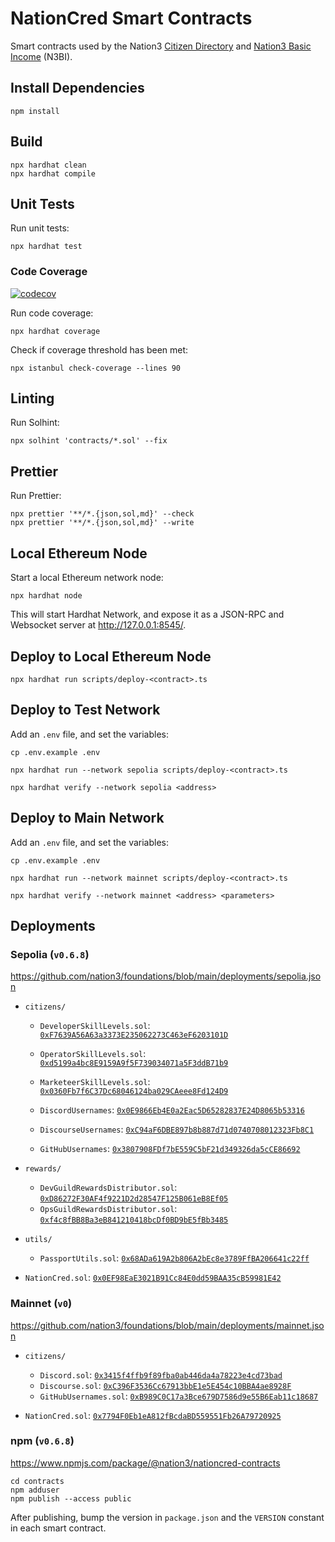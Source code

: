 # NationCred Smart Contracts

Smart contracts used by the Nation3 [Citizen Directory](https://github.com/nation3/citizen-directory) and [Nation3 Basic Income](https://github.com/nation3/n3bi) (N3BI).

## Install Dependencies

```
npm install
```

## Build

```
npx hardhat clean
npx hardhat compile
```

## Unit Tests

Run unit tests:

```
npx hardhat test
```

### Code Coverage

[![codecov](https://codecov.io/gh/nation3/nationcred-contracts/branch/main/graph/badge.svg)](https://codecov.io/gh/nation3/nationcred-contracts)

Run code coverage:

```
npx hardhat coverage
```

Check if coverage threshold has been met:

```
npx istanbul check-coverage --lines 90
```

## Linting

Run Solhint:

```
npx solhint 'contracts/*.sol' --fix
```

## Prettier

Run Prettier:

```
npx prettier '**/*.{json,sol,md}' --check
npx prettier '**/*.{json,sol,md}' --write
```

## Local Ethereum Node

Start a local Ethereum network node:

```
npx hardhat node
```

This will start Hardhat Network, and expose it as a JSON-RPC and Websocket server at http://127.0.0.1:8545/.

## Deploy to Local Ethereum Node

```
npx hardhat run scripts/deploy-<contract>.ts
```

## Deploy to Test Network

Add an `.env` file, and set the variables:

```
cp .env.example .env
```

```
npx hardhat run --network sepolia scripts/deploy-<contract>.ts
```

```
npx hardhat verify --network sepolia <address>
```

## Deploy to Main Network

Add an `.env` file, and set the variables:

```
cp .env.example .env
```

```
npx hardhat run --network mainnet scripts/deploy-<contract>.ts
```

```
npx hardhat verify --network mainnet <address> <parameters>
```

## Deployments

### Sepolia (`v0.6.8`)

https://github.com/nation3/foundations/blob/main/deployments/sepolia.json

- `citizens/`

  - `DeveloperSkillLevels.sol`: [`0xF7639A56A63a3373E235062273C463eF6203101D`](https://sepolia.etherscan.io/address/0xF7639A56A63a3373E235062273C463eF6203101D)
  - `OperatorSkillLevels.sol`: [`0xd5199a4bc8E9159A9f5F739034071a5F3ddB71b9`](https://sepolia.etherscan.io/address/0xd5199a4bc8E9159A9f5F739034071a5F3ddB71b9)
  - `MarketeerSkillLevels.sol`: [`0x0360Fb7f6C37Dc68046124ba029CAeee8Fd124D9`](https://sepolia.etherscan.io/address/0x0360Fb7f6C37Dc68046124ba029CAeee8Fd124D9)

  - `DiscordUsernames`: [`0x0E9866Eb4E0a2Eac5D65282837E24D8065b53316`](https://sepolia.etherscan.io/address/0x0E9866Eb4E0a2Eac5D65282837E24D8065b53316)
  - `DiscourseUsernames`: [`0xC94aF6DBE897b8b887d71d0740708012323Fb8C1`](https://sepolia.etherscan.io/address/0xC94aF6DBE897b8b887d71d0740708012323Fb8C1)
  - `GitHubUsernames`: [`0x3807908FDf7bE559C5bF21d349326da5cCE86692`](https://sepolia.etherscan.io/address/0x3807908FDf7bE559C5bF21d349326da5cCE86692)

- `rewards/`

  - `DevGuildRewardsDistributor.sol`: [`0xD86272F30AF4f9221D2d28547F125B061eB8Ef05`](https://sepolia.etherscan.io/address/0xD86272F30AF4f9221D2d28547F125B061eB8Ef05)
  - `OpsGuildRewardsDistributor.sol`: [`0xf4c8fBB8Ba3eB841210418bcDf0BD9bE5fBb3485`](https://sepolia.etherscan.io/address/0xf4c8fBB8Ba3eB841210418bcDf0BD9bE5fBb3485)

- `utils/`

  - `PassportUtils.sol`: [`0x68ADa619A2b806A2bEc8e3789FfBA206641c22ff`](https://sepolia.etherscan.io/address/0x68ADa619A2b806A2bEc8e3789FfBA206641c22ff)

- `NationCred.sol`: [`0x0EF98EaE3021B91Cc84E0dd59BAA35cB59981E42`](https://sepolia.etherscan.io/address/0x0EF98EaE3021B91Cc84E0dd59BAA35cB59981E42)

### Mainnet (`v0`)

https://github.com/nation3/foundations/blob/main/deployments/mainnet.json

- `citizens/`

  - `Discord.sol`: [`0x3415f4ffb9f89fba0ab446da4a78223e4cd73bad`](https://sepolia.etherscan.io/address/0x3415f4ffb9f89fba0ab446da4a78223e4cd73bad)
  - `Discourse.sol`: [`0xC396F3536Cc67913bbE1e5E454c10BBA4ae8928F`](https://sepolia.etherscan.io/address/0xC396F3536Cc67913bbE1e5E454c10BBA4ae8928F)
  - `GitHubUsernames.sol`: [`0xB989C0C17a3Bce679D7586d9e55B6Eab11c18687`](https://sepolia.etherscan.io/address/0xB989C0C17a3Bce679D7586d9e55B6Eab11c18687)

- `NationCred.sol`: [`0x7794F0Eb1eA812fBcdaBD559551Fb26A79720925`](https://etherscan.io/address/0x7794F0Eb1eA812fBcdaBD559551Fb26A79720925)

### npm (`v0.6.8`)

https://www.npmjs.com/package/@nation3/nationcred-contracts

```
cd contracts
npm adduser
npm publish --access public
```

After publishing, bump the version in `package.json` and the `VERSION` constant in each smart contract.
